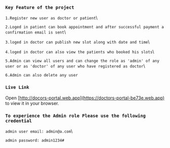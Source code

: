 ### `Key Feature of the project`
`1.Register new user as doctor or patient`\

`2.Loged in patient can book appointment and after successful payment a confirmation email is sent`\

`3.loged in doctor can publish new slot along with date and time`\

`4.loged in doctor can also view the patients who booked his slots`\

`5.Admin can view all users and can change the role as 'admin' of any user or as 'doctor' of any user who have registered as doctor`\

`6.Admin can also delete any user`

### `Live Link`
Open [http://docors-portal.web.app](https://doctors-portal-be73e.web.app) to view it in your browser.
### `To experience the Admin role Please use the following credential`
`admin user email: admin@a.com`\

`admin password: admin1234#`
